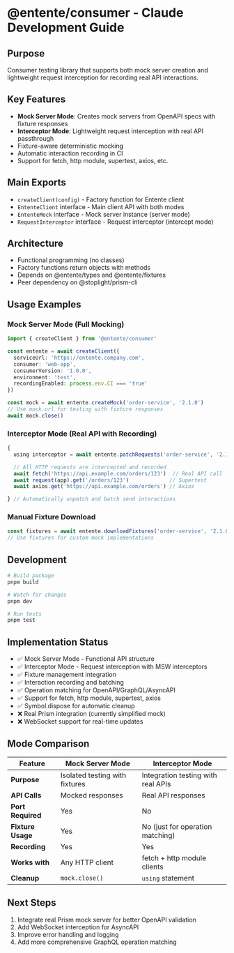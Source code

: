 # @entente/consumer - Claude Development Guide

## Purpose
Consumer testing library that supports both mock server creation and lightweight request interception for recording real API interactions.

## Key Features
- **Mock Server Mode**: Creates mock servers from OpenAPI specs with fixture responses
- **Interceptor Mode**: Lightweight request interception with real API passthrough
- Fixture-aware deterministic mocking
- Automatic interaction recording in CI
- Support for fetch, http module, supertest, axios, etc.

## Main Exports
- `createClient(config)` - Factory function for Entente client
- `EntenteClient` interface - Main client API with both modes
- `EntenteMock` interface - Mock server instance (server mode)
- `RequestInterceptor` interface - Request interceptor (intercept mode)

## Architecture
- Functional programming (no classes)
- Factory functions return objects with methods
- Depends on @entente/types and @entente/fixtures
- Peer dependency on @stoplight/prism-cli

## Usage Examples

### Mock Server Mode (Full Mocking)
```typescript
import { createClient } from '@entente/consumer'

const entente = await createClient({
  serviceUrl: 'https://entente.company.com',
  consumer: 'web-app',
  consumerVersion: '1.0.0',
  environment: 'test',
  recordingEnabled: process.env.CI === 'true'
})

const mock = await entente.createMock('order-service', '2.1.0')
// Use mock.url for testing with fixture responses
await mock.close()
```

### Interceptor Mode (Real API with Recording)
```typescript
{
  using interceptor = await entente.patchRequests('order-service', '2.1.0')

  // All HTTP requests are intercepted and recorded
  await fetch('https://api.example.com/orders/123')  // Real API call
  await request(app).get('/orders/123')             // Supertest
  await axios.get('https://api.example.com/orders') // Axios

} // Automatically unpatch and batch send interactions
```

### Manual Fixture Download
```typescript
const fixtures = await entente.downloadFixtures('order-service', '2.1.0')
// Use fixtures for custom mock implementations
```

## Development
```bash
# Build package
pnpm build

# Watch for changes
pnpm dev

# Run tests
pnpm test
```

## Implementation Status
- ✅ Mock Server Mode - Functional API structure
- ✅ Interceptor Mode - Request interception with MSW interceptors
- ✅ Fixture management integration
- ✅ Interaction recording and batching
- ✅ Operation matching for OpenAPI/GraphQL/AsyncAPI
- ✅ Support for fetch, http module, supertest, axios
- ✅ Symbol.dispose for automatic cleanup
- ❌ Real Prism integration (currently simplified mock)
- ❌ WebSocket support for real-time updates

## Mode Comparison

| Feature | Mock Server Mode | Interceptor Mode |
|---------|------------------|------------------|
| **Purpose** | Isolated testing with fixtures | Integration testing with real APIs |
| **API Calls** | Mocked responses | Real API responses |
| **Port Required** | Yes | No |
| **Fixture Usage** | Yes | No (just for operation matching) |
| **Recording** | Yes | Yes |
| **Works with** | Any HTTP client | fetch + http module clients |
| **Cleanup** | `mock.close()` | `using` statement |

## Next Steps
1. Integrate real Prism mock server for better OpenAPI validation
2. Add WebSocket interception for AsyncAPI
3. Improve error handling and logging
4. Add more comprehensive GraphQL operation matching